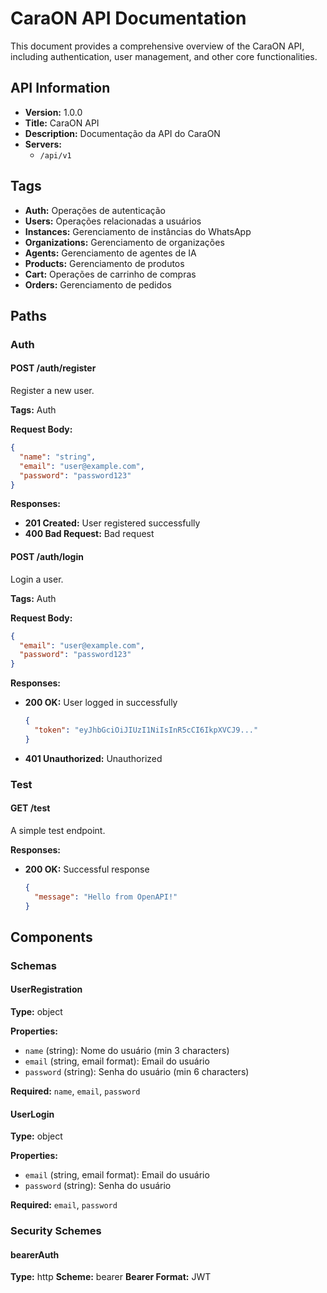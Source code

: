 # CaraON API Documentation

This document provides a comprehensive overview of the CaraON API, including authentication, user management, and other core functionalities.

## API Information

*   **Version:** 1.0.0
*   **Title:** CaraON API
*   **Description:** Documentação da API do CaraON
*   **Servers:**
    *   `/api/v1`

## Tags

*   **Auth:** Operações de autenticação
*   **Users:** Operações relacionadas a usuários
*   **Instances:** Gerenciamento de instâncias do WhatsApp
*   **Organizations:** Gerenciamento de organizações
*   **Agents:** Gerenciamento de agentes de IA
*   **Products:** Gerenciamento de produtos
*   **Cart:** Operações de carrinho de compras
*   **Orders:** Gerenciamento de pedidos

## Paths

### Auth

#### POST /auth/register

Register a new user.

**Tags:** Auth

**Request Body:**
```json
{
  "name": "string",
  "email": "user@example.com",
  "password": "password123"
}
```

**Responses:**
*   **201 Created:** User registered successfully
*   **400 Bad Request:** Bad request

#### POST /auth/login

Login a user.

**Tags:** Auth

**Request Body:**
```json
{
  "email": "user@example.com",
  "password": "password123"
}
```

**Responses:**
*   **200 OK:** User logged in successfully
    ```json
    {
      "token": "eyJhbGciOiJIUzI1NiIsInR5cCI6IkpXVCJ9..."
    }
    ```
*   **401 Unauthorized:** Unauthorized

### Test

#### GET /test

A simple test endpoint.

**Responses:**
*   **200 OK:** Successful response
    ```json
    {
      "message": "Hello from OpenAPI!"
    }
    ```

## Components

### Schemas

#### UserRegistration

**Type:** object

**Properties:**
*   `name` (string): Nome do usuário (min 3 characters)
*   `email` (string, email format): Email do usuário
*   `password` (string): Senha do usuário (min 6 characters)

**Required:** `name`, `email`, `password`

#### UserLogin

**Type:** object

**Properties:**
*   `email` (string, email format): Email do usuário
*   `password` (string): Senha do usuário

**Required:** `email`, `password`

### Security Schemes

#### bearerAuth

**Type:** http
**Scheme:** bearer
**Bearer Format:** JWT